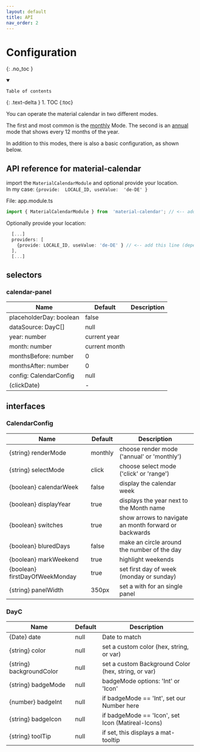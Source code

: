 ```yaml
---
layout: default
title: API
nav_order: 2
---
```


# Configuration

{: .no_toc }

<details open markdown="block">
  <summary>

    Table of contents

  </summary>
  {: .text-delta }
1. TOC
{:toc}
</details>

You can operate the material calendar in two different modes.

The first and most common is the [monthly](https://eksrvb.github.io/material-calendar/configuration/monthly) Mode. The second is an [annual](https://eksrvb.github.io/material-calendar/configuration/annual) mode that shows every 12 months of the year.

In addition to this modes, there is also a basic configuration, as shown below.

## API reference for material-calendar

import the `MaterialCalendarModule` and optional provide your location.<br>
In my case: `{provide:  LOCALE_ID, useValue:  'de-DE' }`

File: app.module.ts

```typescript
import { MaterialCalendarModule } from  'material-calendar'; // <-- add this line
```

Optionally provide your location:
```typescript
  [...]
  providers: [
    {provide: LOCALE_ID, useValue: 'de-DE' } // <-- add this line (depending on your location)
  ],
  [...]
```

## selectors

### calendar-panel

| Name | Default | Description |
| ---- | ------- | ----------- |
| placeholderDay: boolean | false |  |
| dataSource: DayC[]      | null |  |
| year: number            | current year |  |
| month: number           | current month |  |
| monthsBefore: number    | 0 |  |
| monthsAfter: number     | 0 |  |
| config: CalendarConfig  | null |  |
| (clickDate)             | - |  |

## interfaces

### CalendarConfig

| Name | Default | Description |
| ---- | ------- | ----------- |
| {string}    renderMode           | monthly | choose render mode ('annual' or 'monthly') |
| {string}    selectMode           | click | choose select mode ('click' or 'range') |
| {boolean}   calendarWeek         | false | display the calendar week |
| {boolean}   displayYear          | true | displays the year next to the Month name |
| {boolean}   switches             | true | show arrows to navigate an month forward or backwards |
| {boolean}   bluredDays           | false | make an circle around the number of the day |
| {boolean}   markWeekend          | true | highlight weekends |
| {boolean}   firstDayOfWeekMonday | true | set first day of week (monday or sunday) |
| {string}    panelWidth           | 350px | set a with for an single panel |

### DayC

| Name | Default | Description |
| ---- | ------- | ----------- |
| {Date}     date            | null | Date to match |
| {string}   color           | null | set a custom color (hex, string, or var) |
| {string}   backgroundColor | null | set a custom Background Color (hex, string, or var) |
| {string}   badgeMode       | null | badgeMode options: 'Int' or 'Icon' |
| {number}   badgeInt        | null | if badgeMode == 'Int', set our Number here |
| {string}   badgeIcon       | null | if badgeMode == 'Icon', set Icon (Matireal-Icons) |
| {string}   toolTip         | null | if set, this displays a mat-tooltip |
